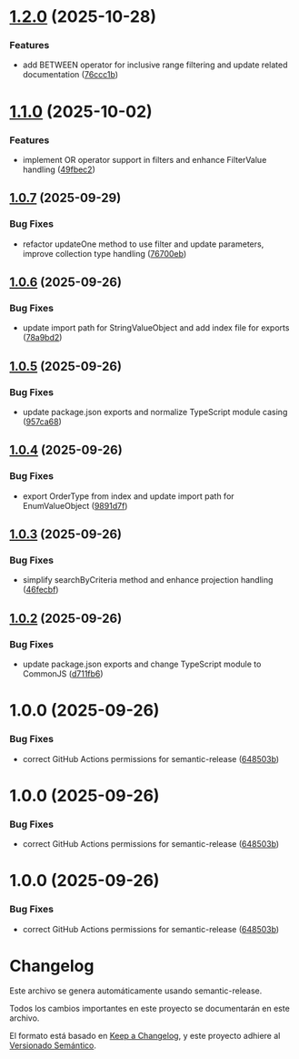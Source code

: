 # [1.2.0](https://github.com/abejarano/ts-mongo-criteria/compare/v1.1.0...v1.2.0) (2025-10-28)


### Features

* add BETWEEN operator for inclusive range filtering and update related documentation ([76ccc1b](https://github.com/abejarano/ts-mongo-criteria/commit/76ccc1bf32774a36478c1d55b972082d0fe11d79))

# [1.1.0](https://github.com/abejarano/ts-mongo-criteria/compare/v1.0.7...v1.1.0) (2025-10-02)

### Features

- implement OR operator support in filters and enhance FilterValue handling ([49fbec2](https://github.com/abejarano/ts-mongo-criteria/commit/49fbec28efd3fcad64b87ba2017ec5618a5286d2))

## [1.0.7](https://github.com/abejarano/ts-mongo-criteria/compare/v1.0.6...v1.0.7) (2025-09-29)

### Bug Fixes

- refactor updateOne method to use filter and update parameters, improve collection type handling ([76700eb](https://github.com/abejarano/ts-mongo-criteria/commit/76700ebedb52dc9320d12b1518d6866a61e18ee8))

## [1.0.6](https://github.com/abejarano/ts-mongo-criteria/compare/v1.0.5...v1.0.6) (2025-09-26)

### Bug Fixes

- update import path for StringValueObject and add index file for exports ([78a9bd2](https://github.com/abejarano/ts-mongo-criteria/commit/78a9bd219950c5c124249afb281484c39291dc56))

## [1.0.5](https://github.com/abejarano/ts-mongo-criteria/compare/v1.0.4...v1.0.5) (2025-09-26)

### Bug Fixes

- update package.json exports and normalize TypeScript module casing ([957ca68](https://github.com/abejarano/ts-mongo-criteria/commit/957ca68937244343b3aefec781c81ea4021fbb37))

## [1.0.4](https://github.com/abejarano/ts-mongo-criteria/compare/v1.0.3...v1.0.4) (2025-09-26)

### Bug Fixes

- export OrderType from index and update import path for EnumValueObject ([9891d7f](https://github.com/abejarano/ts-mongo-criteria/commit/9891d7f32444a902f6a2430470232eda6002ec15))

## [1.0.3](https://github.com/abejarano/ts-mongo-criteria/compare/v1.0.2...v1.0.3) (2025-09-26)

### Bug Fixes

- simplify searchByCriteria method and enhance projection handling ([46fecbf](https://github.com/abejarano/ts-mongo-criteria/commit/46fecbf43aa52b1e449e9233aae9b9751652f907))

## [1.0.2](https://github.com/abejarano/ts-mongo-criteria/compare/v1.0.1...v1.0.2) (2025-09-26)

### Bug Fixes

- update package.json exports and change TypeScript module to CommonJS ([d711fb6](https://github.com/abejarano/ts-mongo-criteria/commit/d711fb6e5bab3891a460e5f81efc3bb370e7989a))

# 1.0.0 (2025-09-26)

### Bug Fixes

- correct GitHub Actions permissions for semantic-release ([648503b](https://github.com/abejarano/ts-mongo-criteria/commit/648503b611c4d27ea7708c3d94e8107737a81027))

# 1.0.0 (2025-09-26)

### Bug Fixes

- correct GitHub Actions permissions for semantic-release ([648503b](https://github.com/abejarano/ts-mongo-criteria/commit/648503b611c4d27ea7708c3d94e8107737a81027))

# 1.0.0 (2025-09-26)

### Bug Fixes

- correct GitHub Actions permissions for semantic-release ([648503b](https://github.com/abejarano/ts-mongo-criteria/commit/648503b611c4d27ea7708c3d94e8107737a81027))

# Changelog

Este archivo se genera automáticamente usando semantic-release.

Todos los cambios importantes en este proyecto se documentarán en este archivo.

El formato está basado en [Keep a Changelog](https://keepachangelog.com/es-ES/1.0.0/),
y este proyecto adhiere al [Versionado Semántico](https://semver.org/lang/es/).
